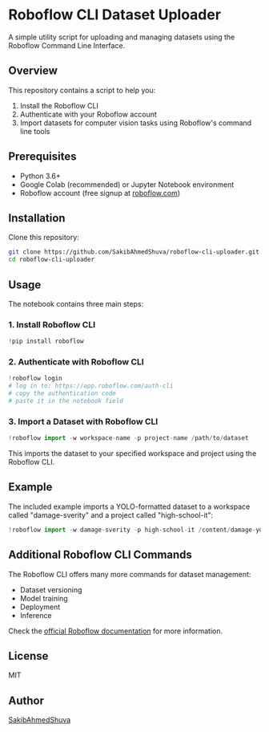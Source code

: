 # Roboflow CLI Dataset Uploader

A simple utility script for uploading and managing datasets using the Roboflow Command Line Interface.

## Overview

This repository contains a script to help you:
1. Install the Roboflow CLI
2. Authenticate with your Roboflow account
3. Import datasets for computer vision tasks using Roboflow's command line tools

## Prerequisites

- Python 3.6+
- Google Colab (recommended) or Jupyter Notebook environment
- Roboflow account (free signup at [roboflow.com](https://roboflow.com))

## Installation

Clone this repository:

```bash
git clone https://github.com/SakibAhmedShuva/roboflow-cli-uploader.git
cd roboflow-cli-uploader
```

## Usage

The notebook contains three main steps:

### 1. Install Roboflow CLI

```python
!pip install roboflow
```

### 2. Authenticate with Roboflow CLI

```python
!roboflow login
# log in to: https://app.roboflow.com/auth-cli
# copy the authentication code
# paste it in the notebook field
```

### 3. Import a Dataset with Roboflow CLI

```python
!roboflow import -w workspace-name -p project-name /path/to/dataset
```

This imports the dataset to your specified workspace and project using the Roboflow CLI.

## Example

The included example imports a YOLO-formatted dataset to a workspace called "damage-sverity" and a project called "high-school-it":

```python
!roboflow import -w damage-sverity -p high-school-it /content/damage-yolo-29-2-1-25-augmented
```

## Additional Roboflow CLI Commands

The Roboflow CLI offers many more commands for dataset management:
- Dataset versioning
- Model training
- Deployment
- Inference

Check the [official Roboflow documentation](https://docs.roboflow.com/cli) for more information.

## License

MIT

## Author

[SakibAhmedShuva](https://github.com/SakibAhmedShuva)
